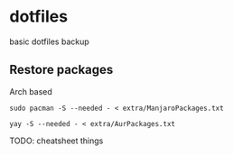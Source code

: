 # dotfiles
basic dotfiles backup

## Restore packages
Arch based

```shell
sudo pacman -S --needed - < extra/ManjaroPackages.txt
```

```shell
yay -S --needed - < extra/AurPackages.txt 
```

TODO: cheatsheet things
